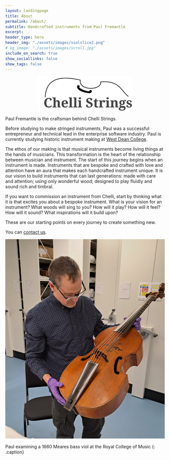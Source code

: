 ```yaml
---
layout: landingpage
title: About
permalink: /about/
subtitle: Handcrafted instruments from Paul Fremantle
excerpt: 
header_type: hero
header_img: "./assets/images/violslice2.png"
# og_image: "./assets/images/scroll.jpg"
include_on_search: true
show_sociallinks: false
show_tags: false
---
```


<p style="text-align:center"><img src="/assets/images/chellilogo.png" width="300"></p>


Paul Fremantle is the craftsman behind Chelli Strings.

Before studying to make stringed instruments, Paul was a successful entrepreneur and technical lead in the enterprise software industry. 
Paul is currently studying historic instrument making at [West Dean College](https://www.westdean.ac.uk).

The ethos of our making is that musical instruments become living things at the hands of musicians. This transformation is the heart of the relationship between musician and instrument.
The start of this journey begins when an instrument is made. Instruments that are bespoke and crafted with love and attention have an aura that makes each handcrafted instrument unique. 
It is our vision to build instruments that can last generations: made with care and attention; using only wonderful wood; designed to play fluidly and sound rich and timbral.

If you want to commission an instrument from Chelli, start by thinking what it is that excites you about a bespoke instrument. What is your vision for an instrument? What woods will sing to you? How will it play? How will it feel? How will it sound? What inspirations will it build upon? 

These are our starting points on every journey to create something new.

You can [contact us](/contact).

![Paul examining a 1660 Meares bass viol at the Royal College of Music](/assets/images/paulfremantle-meares.jpg "Paul Fremantle with Meares bass viol")

Paul examining a 1660 Meares bass viol at the Royal College of Music
{: .caption}